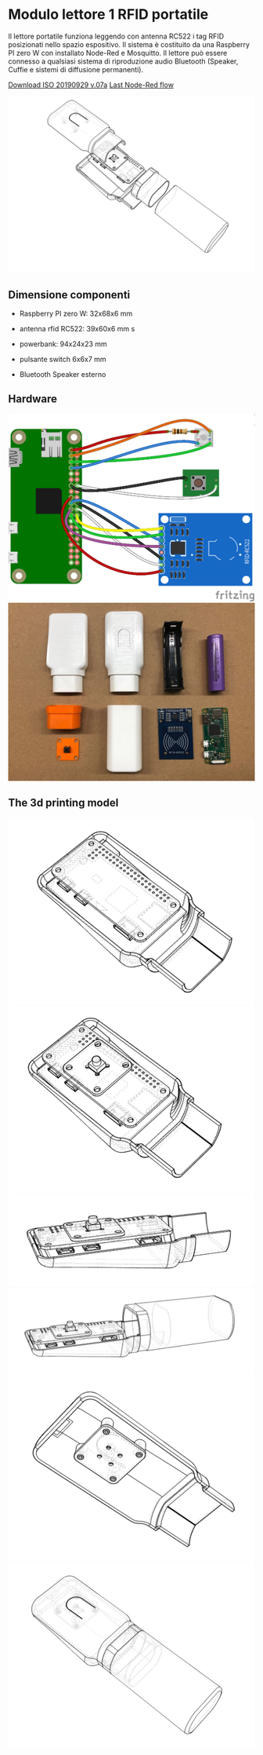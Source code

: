 # Modulo lettore 1 RFID portatile

Il lettore portatile funziona leggendo con  antenna  RC522 i tag RFID posizionati nello spazio espositivo. Il sistema è costituito da una Raspberry PI zero W con installato Node-Red e Mosquitto.
Il lettore può essere connesso a qualsiasi sistema di riproduzione audio Bluetooth (Speaker, Cuffie e sistemi di diffusione permanenti).

[Download ISO 20190929 v.07a](https://www.dropbox.com/s/mdmm8pqs013waee/20190929_Iso_base_CCM.img.zip?dl=0)
[Last Node-Red flow](reader/flows_casamuseorpi.json)

![Reader 3D printing model 5  ](img/Reader_V05_7.png)

## Dimensione componenti

- Raspberry PI zero W: 			32x68x6 mm

- antenna rfid RC522: 			39x60x6 mm
s
- powerbank: 				94x24x23 mm

- pulsante switch 			6x6x7 mm
- Bluetooth Speaker esterno

## Hardware

![Reader hardware connections ](img/Reader_201906_bb.png)
![Hardware components ](img/reader-components.jpg)

## The 3d printing model

![Reader picture 1 model 5  ](img/Reader_V05_1.png)
![Reader picture 2 model 5  ](img/Reader_V05_2.png)
![Reader picture 3 model 5  ](img/Reader_V05_3.png)
![Reader picture 4 model 5  ](img/Reader_V05_4.png)
![Reader picture 5 model 5  ](img/Reader_V05_5.png)
![Reader picture 6 model 5  ](img/Reader_V05_6.png)
